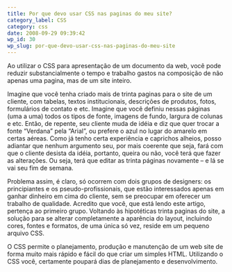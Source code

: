 ```yaml
---
title: Por que devo usar CSS nas paginas do meu site?
category_label: CSS
category: css
date: 2008-09-29 09:39:42
wp_id: 30
wp_slug: por-que-devo-usar-css-nas-paginas-do-meu-site
---
```


Ao utilizar o CSS para apresentação de um documento da web, você pode reduzir substancialmente o tempo e trabalho gastos na composição de não apenas uma pagina, mas de um site inteiro.

Imagine que você tenha criado mais de trinta paginas para o site de um cliente, com tabelas, textos institucionais, descrições de produtos, fotos, formulários de contato e etc. Imagine que você definiu nessas páginas (uma a uma) todos os tipos de fonte, imagens de fundo, largura de colunas e etc. Então, de repente, seu cliente muda de idéia e diz que quer trocar a fonte “Verdana” pela “Arial”, ou prefere o azul no lugar do amarelo em certas aéreas. Como já tenho certa experiência e caprichos alheios, posso adiantar que nenhum argumento seu, por mais coerente que seja, fará com que o cliente desista da idéia, portanto, queira ou não, você terá que fazer as alterações. Ou seja, terá que editar as trinta páginas novamente – e lá se vai seu fim de semana.

Problema assim, é claro, só ocorrem com dois grupos de designers: os principiantes e os pseudo-profissionais, que estão interessados apenas em ganhar dinheiro em cima do cliente, sem se preocupar em oferecer um trabalho de qualidade. Acredito que você, que está lendo este artigo, pertença ao primeiro grupo.
Voltando às hipotéticas trinta paginas do site, a solução para se alterar completamente a aparência do layout, incluindo cores, fontes e formatos, de uma única só vez, reside em um pequeno arquivo CSS.

O CSS permite o planejamento, produção e manutenção de um web site de forma muito mais rápido e fácil do que criar um simples HTML. Utilizando o CSS você, certamente poupará dias de planejamento e desenvolvimento.